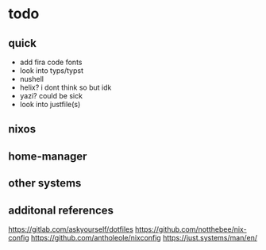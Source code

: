 # todo 

## quick 
- add fira code fonts
- look into typs/typst
- nushell 
- helix? i dont think so but idk 
- yazi? could be sick 
- look into justfile(s)

## nixos

## home-manager

## other systems

## additonal references

https://gitlab.com/askyourself/dotfiles
https://github.com/notthebee/nix-config
https://github.com/antholeole/nixconfig
https://just.systems/man/en/



